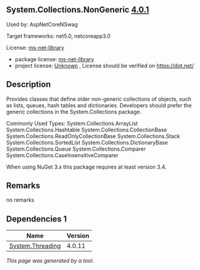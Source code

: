 System.Collections.NonGeneric [4.0.1](https://www.nuget.org/packages/System.Collections.NonGeneric/4.0.1)
--------------------

Used by: AspNetCoreNSwag

Target frameworks: net5.0, netcoreapp3.0

License: [ms-net-library](../../../../licenses/ms-net-library) 

- package license: [ms-net-library](http://go.microsoft.com/fwlink/?LinkId=329770) 
- project license: [Unknown](https://dot.net/) , License should be verified on https://dot.net/

Description
-----------
Provides classes that define older non-generic collections of objects, such as lists, queues, hash tables and dictionaries. Developers should prefer the generic collections in the System.Collections package.

Commonly Used Types:
System.Collections.ArrayList
System.Collections.Hashtable
System.Collections.CollectionBase
System.Collections.ReadOnlyCollectionBase
System.Collections.Stack
System.Collections.SortedList
System.Collections.DictionaryBase
System.Collections.Queue
System.Collections.Comparer
System.Collections.CaseInsensitiveComparer
 
When using NuGet 3.x this package requires at least version 3.4.

Remarks
-----------
no remarks


Dependencies 1
-----------

|Name|Version|
|----------|:----|
|[System.Threading](../../../../packages/nuget.org/system.threading/4.0.11)|4.0.11|

*This page was generated by a tool.*